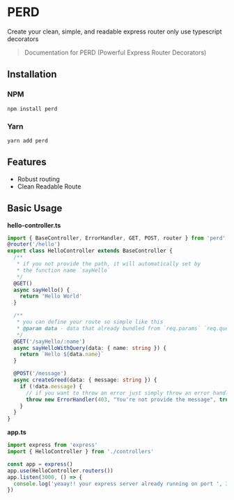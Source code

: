 # PERD

Create your clean, simple, and readable express router only use typescript decorators

> Documentation for PERD (Powerful Express Router Decorators)

## Installation

### NPM

`npm install perd`

### Yarn

`yarn add perd`

## Features

- Robust routing
- Clean Readable Route

## Basic Usage

**hello-controller.ts**

```typescript
import { BaseController, ErrorHandler, GET, POST, router } from 'perd'
@router('/hello')
export class HelloController extends BaseController {
  /**
   * if you not provide the path, it will automatically set by
   * the function name `sayHello`
   */
  @GET()
  async sayHello() {
    return 'Hello World'
  }

  /**
   * you can define your route so simple like this
   * @param data - data that already bundled from `req.params` `req.query`
   */
  @GET('/sayHello/:name')
  async sayHelloWithQuery(data: { name: string }) {
    return `Hello ${data.name}`
  }

  @POST('/message')
  async createGreed(data: { message: string }) {
    if (!data.message) {
      // if you want to throw an error just simply throw an error handler
      throw new ErrorHandler(403, "You're not provide the message", true)
    }
  }
}
```

**app.ts**

```typescript
import express from 'express'
import { HelloController } from './controllers'

const app = express()
app.use(HelloController.routers())
app.listen(3000, () => {
  console.log('yeaay!! your express server already running on port ', 3000)
})
```
